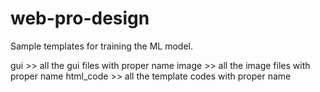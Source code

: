 # web-pro-design

Sample templates for training the ML model.

gui >> all the gui files with proper name 
image >> all the image files with proper name
html_code >> all the template codes with proper name
